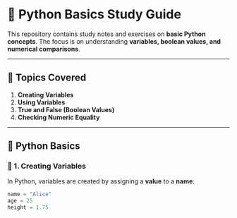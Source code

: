 # 🐍 Python Basics Study Guide

This repository contains study notes and exercises on **basic Python concepts**. The focus is on understanding **variables, boolean values, and numerical comparisons**.

---

## 📌 Topics Covered

1. **Creating Variables**  
2. **Using Variables**  
3. **True and False (Boolean Values)**  
4. **Checking Numeric Equality**  

---

## 📜 Python Basics

### 📝 1. Creating Variables

In Python, variables are created by assigning a **value** to a **name**:

```python
name = "Alice"
age = 25
height = 1.75
